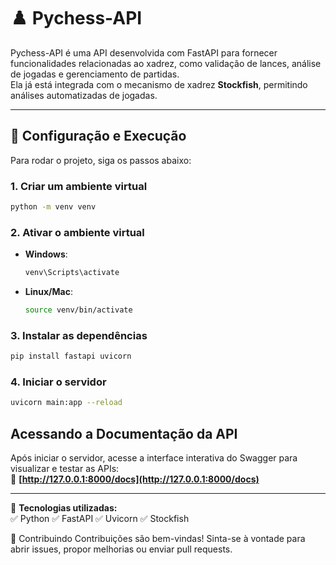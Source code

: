 # ♟️ Pychess-API

Pychess-API é uma API desenvolvida com FastAPI para fornecer funcionalidades relacionadas ao xadrez, como validação de lances, análise de jogadas e gerenciamento de partidas.  
Ela já está integrada com o mecanismo de xadrez **Stockfish**, permitindo análises automatizadas de jogadas.

---

## 🚀 Configuração e Execução

Para rodar o projeto, siga os passos abaixo:

### 1. Criar um ambiente virtual  
```sh
python -m venv venv
```

### 2. Ativar o ambiente virtual  
- **Windows**:  
  ```sh
  venv\Scripts\activate
  ```
- **Linux/Mac**:  
  ```sh
  source venv/bin/activate
  ```

### 3. Instalar as dependências  
```sh
pip install fastapi uvicorn
```

### 4. Iniciar o servidor  
```sh
uvicorn main:app --reload
```

## Acessando a Documentação da API  

Após iniciar o servidor, acesse a interface interativa do Swagger para visualizar e testar as APIs:  
🔗 **[http://127.0.0.1:8000/docs](http://127.0.0.1:8000/docs)**

---

📌 **Tecnologias utilizadas:**  
✅ Python
✅ FastAPI
✅ Uvicorn
✅ Stockfish

🤝 Contribuindo
Contribuições são bem-vindas!
Sinta-se à vontade para abrir issues, propor melhorias ou enviar pull requests.

